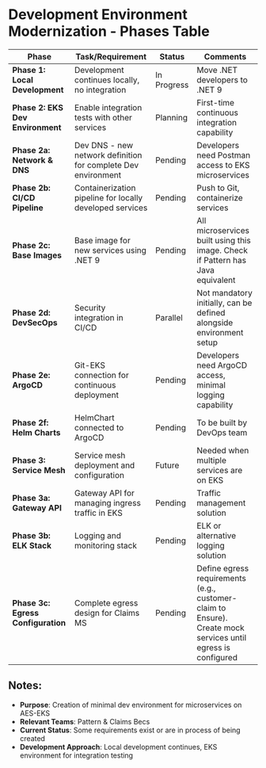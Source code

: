 # Development Environment Modernization - Phases Table

| Phase | Task/Requirement | Status | Comments |
|-------|------------------|--------|----------|
| **Phase 1: Local Development** | Development continues locally, no integration | In Progress | Move .NET developers to .NET 9 |
| **Phase 2: EKS Dev Environment** | Enable integration tests with other services | Planning | First-time continuous integration capability |
| **Phase 2a: Network & DNS** | Dev DNS - new network definition for complete Dev environment | Pending | Developers need Postman access to EKS microservices |
| **Phase 2b: CI/CD Pipeline** | Containerization pipeline for locally developed services | Pending | Push to Git, containerize services |
| **Phase 2c: Base Images** | Base image for new services using .NET 9 | Pending | All microservices built using this image. Check if Pattern has Java equivalent |
| **Phase 2d: DevSecOps** | Security integration in CI/CD | Parallel | Not mandatory initially, can be defined alongside environment setup |
| **Phase 2e: ArgoCD** | Git-EKS connection for continuous deployment | Pending | Developers need ArgoCD access, minimal logging capability |
| **Phase 2f: Helm Charts** | HelmChart connected to ArgoCD | Pending | To be built by DevOps team |
| **Phase 3: Service Mesh** | Service mesh deployment and configuration | Future | Needed when multiple services are on EKS |
| **Phase 3a: Gateway API** | Gateway API for managing ingress traffic in EKS | Pending | Traffic management solution |
| **Phase 3b: ELK Stack** | Logging and monitoring stack | Pending | ELK or alternative logging solution |
| **Phase 3c: Egress Configuration** | Complete egress design for Claims MS | Pending | Define egress requirements (e.g., customer-claim to Ensure). Create mock services until egress is configured |

## Notes:
- **Purpose**: Creation of minimal dev environment for microservices on AES-EKS
- **Relevant Teams**: Pattern & Claims Becs
- **Current Status**: Some requirements exist or are in process of being created
- **Development Approach**: Local development continues, EKS environment for integration testing

